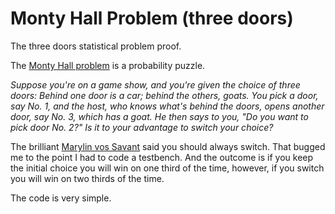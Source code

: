 # Monty Hall Problem (three doors)
The three doors statistical problem proof.

The [Monty Hall problem](https://en.wikipedia.org/wiki/Monty_Hall_problem) is a probability puzzle. 

*Suppose you're on a game show, and you're given the choice of three doors: Behind one door is a car; behind the others, goats. You pick a door, say No. 1, and the host, who knows what's behind the doors, opens another door, say No. 3, which has a goat. He then says to you, "Do you want to pick door No. 2?" Is it to your advantage to switch your choice?*

The brilliant [Marylin vos Savant](https://en.wikipedia.org/wiki/Marilyn_vos_Savant) said you should always switch. That bugged me to the point I had to code a testbench. And the outcome is if you keep the initial choice you will win on one third of the time, however, if you switch you will win on two thirds of the time.

The code is very simple.
